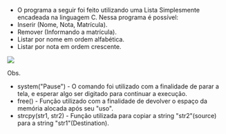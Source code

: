 - O programa a seguir foi feito utilizando uma Lista Simplesmente encadeada na linguagem C.
Nessa programa é possível:
- Inserir (Nome, Nota, Matrícula).
- Remover (Informando a matrícula).
- Listar por nome em ordem alfabética.
- Listar por nota em ordem crescente.

<img src="https://lh3.googleusercontent.com/pw/AM-JKLXY8VFHs_wtoNJecmY0dMqB8wKNSVuki78jYc_IMO6R2YUp8dGwnbysL8YwWdK9qkwWdjNpdBYQiaV0v31JpmU_usIAgEVHdWyZm7z0d2jNW0kqPD8FPyOplzB7pA87H-neuWz-Gyrjy9KbmOtUs6YG=w373-h130-no?authuser=0"/>

Obs.
- system("Pause") - O comando foi utilizado com a finalidade de parar a tela, e esperar algo ser digitado para continuar a execução.
- free() - Função utilizado com a finalidade de devolver o espaço da memória alocada após seu "uso". 
- strcpy(str1, str2) - Função utilizada para copiar a string "str2"(source) para a string "str1"(Destination).
